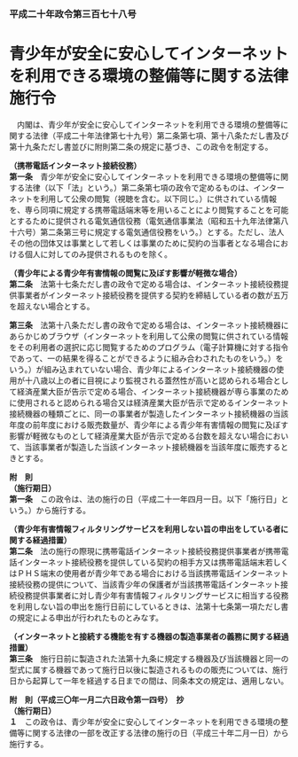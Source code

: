 ### 平成二十年政令第三百七十八号  
# 青少年が安全に安心してインターネットを利用できる環境の整備等に関する法律施行令  
　内閣は、青少年が安全に安心してインターネットを利用できる環境の整備等に関する法律（平成二十年法律第七十九号）第二条第七項、第十八条ただし書及び第十九条ただし書並びに附則第二条の規定に基づき、この政令を制定する。  
  
**（携帯電話インターネット接続役務）**  
**第一条**　青少年が安全に安心してインターネットを利用できる環境の整備等に関する法律（以下「法」という。）第二条第七項の政令で定めるものは、インターネットを利用して公衆の閲覧（視聴を含む。以下同じ。）に供されている情報を、専ら同項に規定する携帯電話端末等を用いることにより閲覧することを可能とするために提供される電気通信役務（電気通信事業法（昭和五十九年法律第八十六号）第二条第三号に規定する電気通信役務をいう。）とする。ただし、法人その他の団体又は事業として若しくは事業のために契約の当事者となる場合における個人に対してのみ提供されるものを除く。  
  
**（青少年による青少年有害情報の閲覧に及ぼす影響が軽微な場合）**  
**第二条**　法第十七条ただし書の政令で定める場合は、インターネット接続役務提供事業者がインターネット接続役務を提供する契約を締結している者の数が五万を超えない場合とする。  
  
**第三条**　法第十八条ただし書の政令で定める場合は、インターネット接続機器にあらかじめブラウザ（インターネットを利用して公衆の閲覧に供されている情報をその利用者の選択に応じ閲覧するためのプログラム（電子計算機に対する指令であって、一の結果を得ることができるように組み合わされたものをいう。）をいう。）が組み込まれていない場合、青少年によるインターネット接続機器の使用が十八歳以上の者に目視により監視される蓋然性が高いと認められる場合として経済産業大臣が告示で定める場合、インターネット接続機器が専ら事業のために使用されると認められる場合又は経済産業大臣が告示で定めるインターネット接続機器の種類ごとに、同一の事業者が製造したインターネット接続機器の当該年度の前年度における販売数量が、青少年による青少年有害情報の閲覧に及ぼす影響が軽微なものとして経済産業大臣が告示で定める台数を超えない場合において、当該事業者が製造した当該インターネット接続機器を当該年度に販売するときとする。  
  
**附　則**  
**（施行期日）**  
**第一条**　この政令は、法の施行の日（平成二十一年四月一日。以下「施行日」という。）から施行する。  
  
**（青少年有害情報フィルタリングサービスを利用しない旨の申出をしている者に関する経過措置）**  
**第二条**　法の施行の際現に携帯電話インターネット接続役務提供事業者が携帯電話インターネット接続役務を提供している契約の相手方又は携帯電話端末若しくはＰＨＳ端末の使用者が青少年である場合における当該携帯電話インターネット接続役務の提供について、当該青少年の保護者が当該携帯電話インターネット接続役務提供事業者に対し青少年有害情報フィルタリングサービスに相当する役務を利用しない旨の申出を施行日前にしているときは、法第十七条第一項ただし書の規定による申出が行われたものとみなす。  
  
**（インターネットと接続する機能を有する機器の製造事業者の義務に関する経過措置）**  
**第三条**　施行日前に製造された法第十九条に規定する機器及び当該機器と同一の型式に属する機器であって施行日以後に製造されるものの販売については、施行日から起算して一年を経過する日までの間は、同条本文の規定は、適用しない。  
  
**附　則（平成三〇年一月二六日政令第一四号）　抄**  
**（施行期日）**  
**１**　この政令は、青少年が安全に安心してインターネットを利用できる環境の整備等に関する法律の一部を改正する法律の施行の日（平成三十年二月一日）から施行する。  
  
